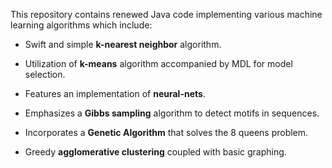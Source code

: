 This repository contains renewed Java code implementing various machine learning algorithms which include:

* Swift and simple **k-nearest neighbor** algorithm.

* Utilization of **k-means** algorithm accompanied by MDL for model selection.

* Features an implementation of **neural-nets**.

* Emphasizes a **Gibbs sampling** algorithm to detect motifs in sequences.

* Incorporates a **Genetic Algorithm** that solves the 8 queens problem. 

* Greedy **agglomerative clustering** coupled with basic graphing.
